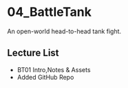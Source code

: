 # 04_BattleTank
An open-world head-to-head tank fight. 
## Lecture List
* BT01 Intro,Notes & Assets
* Added GitHub Repo
